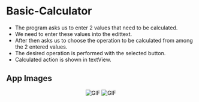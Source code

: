 # Basic-Calculator

* The program asks us to enter 2 values that need to be calculated.<br>
* We need to enter these values into the edittext.<br>
* After then asks us to choose the operation to be calculated from among the 2 entered values.<br>
* The desired operation is performed with the selected button.<br>
* Calculated action is shown in textView.<br>


App Images
--------------
<p align="center">
  <img src="https://user-images.githubusercontent.com/71982171/144623838-e97db9fc-881f-4f27-802e-8b0e9ba96a2d.png" alt="GIF" />
  <img src="https://user-images.githubusercontent.com/71982171/144624013-9819fea1-7163-490b-b84d-291d40984d4f.png" alt="GIF" />
</p>

